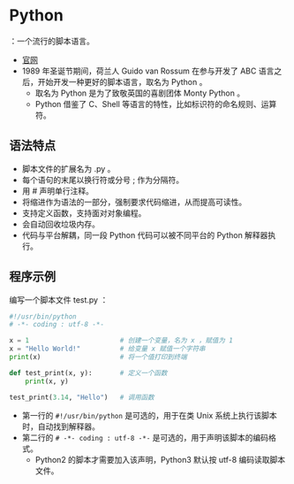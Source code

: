 # Python

：一个流行的脚本语言。
- [官网](https://www.python.org/)
- 1989 年圣诞节期间，荷兰人 Guido van Rossum 在参与开发了 ABC 语言之后，开始开发一种更好的脚本语言，取名为 Python 。
  - 取名为 Python 是为了致敬英国的喜剧团体 Monty Python 。
  - Python 借鉴了 C、Shell 等语言的特性，比如标识符的命名规则、运算符。

## 语法特点

- 脚本文件的扩展名为 .py 。
- 每个语句的末尾以换行符或分号 ; 作为分隔符。
- 用 # 声明单行注释。
- 将缩进作为语法的一部分，强制要求代码缩进，从而提高可读性。
- 支持定义函数，支持面对对象编程。
- 会自动回收垃圾内存。
- 代码与平台解耦，同一段 Python 代码可以被不同平台的 Python 解释器执行。

## 程序示例

编写一个脚本文件 test.py ：
```py
#!/usr/bin/python
# -*- coding : utf-8 -*-

x = 1                       # 创建一个变量，名为 x ，赋值为 1
x = "Hello World!"          # 给变量 x 赋值一个字符串
print(x)                    # 将一个值打印到终端

def test_print(x, y):       # 定义一个函数
    print(x, y)

test_print(3.14, "Hello")   # 调用函数
```
- 第一行的 `#!/usr/bin/python` 是可选的，用于在类 Unix 系统上执行该脚本时，自动找到解释器。
- 第二行的 `# -*- coding : utf-8 -*-` 是可选的，用于声明该脚本的编码格式。
  - Python2 的脚本才需要加入该声明，Python3 默认按 utf-8 编码读取脚本文件。
